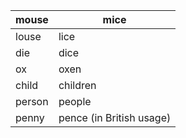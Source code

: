 
| mouse  | mice                     |
| ------ | ------------------------ |
| louse  | lice                     |
| die    | dice                     |
| ox     | oxen                     |
| child  | children                 |
| person | people                   |
| penny  | pence (in British usage) |